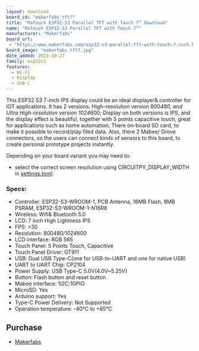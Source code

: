 ```yaml
---
layout: download
board_id: "makerfabs_tft7"
title: "MaTouch ESP32-S3 Parallel TFT with Touch 7“ Download"
name: "MaTouch ESP32-S3 Parallel TFT with Touch 7“"
manufacturer: "Makerfabs"
board_url:
 - "https://www.makerfabs.com/esp32-s3-parallel-tft-with-touch-7-inch.html"
board_image: "makerfabs_tft7.jpg"
date_added: 2023-10-27
family: esp32s3
features:
  - Wi-Fi
  - Display
  - USB-C
---
```


This ESP32 S3 7-inch IPS display could be an ideal displayer& controller for IOT applications. It has 2 versions: High-resolution version 800*480, and Ultra High-resolution version 1024*600; Display on both versions is IPS, and the display effect is beautiful, together with 5 points capacitive touch, great for applications such as home automation; There on-board SD card, to make it possible to record/play filed data. Also, there 2 Mabee/ Grove connectors, so the users can connect kinds of sensors to this board, to create personal prototype projects instantly.

Depending on your board variant you may need to:
 - select the correct screen resolution using CIRCUITPY_DISPLAY_WIDTH in [settings.toml](https://docs.circuitpython.org/en/latest/docs/environment.html).

### Specs:

- Controller: ESP32-S3-WROOM-1, PCB Antenna, 16MB Flash, 8MB PSRAM, ESP32-S3-WROOM-1-N16R8
- Wireless: Wifi& Bluetooth 5.0
- LCD: 7 inch High Lightness IPS
- FPS: >30
- Resolution: 800*480/1024*600
- LCD interface: RGB 565
- Touch Panel: 5 Points Touch, Capacitive
- Touch Panel Driver: GT911
- USB: Dual USB Type-C(one for USB-to-UART and one for native USB)
- UART to UART Chip: CP2104
- Power Supply: USB Type-C 5.0V(4.0V~5.25V)
- Button: Flash button and reset button
- Mabee interface: 1*I2C;1*GPIO
- MicroSD: Yes
- Arduino support: Yes
- Type-C Power Delivery: Not Supported
- Operation temperature: -40℃ to +85℃

## Purchase

* [Makerfabs](https://www.makerfabs.com/esp32-s3-parallel-tft-with-touch-7-inch.html)
